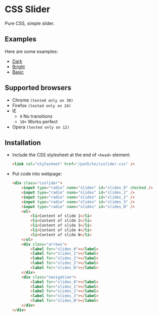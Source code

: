 CSS Slider
==========

Pure CSS, simple slider.

## Examples

Here are some examples:

- [Dark](http://rawgithub.com/drygiel/csslider/master/examples/dark.html)
- [Bright](http://rawgithub.com/drygiel/csslider/master/examples/light.html)
- [Basic](http://rawgithub.com/drygiel/csslider/master/examples/basic.html)


## Supported browsers

- Chrome `(tested only on 30)`
- Firefox `(tested only on 24)`
- IE
	- `9`   No transitions
	- `10+` Works perfect
- Opera `(tested only on 12)`


## Installation

- Include the CSS stylesheet at the end of `<head>` element:

	```html
	<link rel="stylesheet" href="/path/to/csslider.css" />
	```            
- Put code into webpage:
	
	```html
	<div class="csslider">
	    <input type="radio" name="slides" id="slides_0" checked />
	    <input type="radio" name="slides" id="slides_1" />
	    <input type="radio" name="slides" id="slides_2" />
	    <input type="radio" name="slides" id="slides_3" />
	    <input type="radio" name="slides" id="slides_N" />
	    <ul>
	        <li>Content of slide 1</li>
	        <li>Content of slide 2</li>
	        <li>Content of slide 3</li>
	        <li>Content of slide 4</li>
	        <li>Content of slide N</li>
	    </ul>
	    <div class="arrows">
	        <label for="slides_0"></label>
	        <label for="slides_1"></label>
	        <label for="slides_2"></label>
	        <label for="slides_3"></label>
	        <label for="slides_N"></label>
	    </div>
	    <div class="navigation">
	        <label for="slides_0"></label>
	        <label for="slides_1"></label>
	        <label for="slides_2"></label>
	        <label for="slides_3"></label>
	        <label for="slides_N"></label>
	    </div>
	</div>
	```


